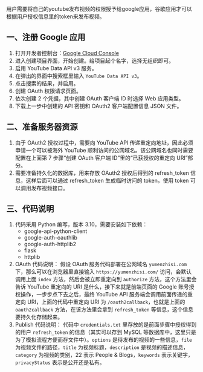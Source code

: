 用户需要将自己的youtube发布视频的权限授予给google应用，谷歌应用才可以根据用户授权信息里的token来发布视频。

## 一、注册 Google 应用
1. 打开开发者控制台：[Google Cloud Console](https://console.cloud.google.com/projectselector2/apis/dashboard?hl=zh-cn&supportedpurview=project)
2. 进入创建项目界面，开始创建。给项目起个名字，选择无组织即可。
3. 启用 YouTube Data API v3 服务。
4. 在弹出的界面中搜索框里输入 `YouTube Data API v3`。
5. 点击搜索的结果，并启用。
6. 创建 OAuth 权限请求页面。
7. 依次创建 2 个凭据，其中创建 OAuth 客户端 ID 时选择 Web 应用类型。
8. 下载上一步中创建的 API 密钥和 OAuth2 客户端配置信息 JSON 文件。

## 二、准备服务器资源
1. 由于 OAuth2 授权过程中，需要向 YouTube API 传递重定向地址，因此必须申请一个可以被海外 YouTube 顺利访问的公网域名。该公网域名也同时需要配置在上面第 7 步骤“创建 OAuth 客户端 ID”里的“已获授权的重定向 URI”部分。
2. 需要准备持久化的数据库，用来存放 OAuth2 授权后得到的 refresh_token 信息，这样后面可以通过 refresh_token 生成临时访问的 token，使用 token 可以调用发布视频接口。

## 三、代码说明
1. 代码采用 Python 编写，版本 3.10，需要安装如下依赖：
   - google-api-python-client
   - google-auth-oauthlib
   - google-auth-httplib2
   - flask
   - httplib
2. OAuth 代码说明：
   假设 OAuth 服务代码部署在公网域名 `yumenzhisi.com` 下，那么可以在浏览器里直接输入 `https://yumenzhisi.com/` 访问，会默认调用上面 `index` 方法，然后会被立即重定向到 `authorize` 方法，这个方法里会告诉 YouTube 重定向的 URI 是什么，接下来就是前端页面的 Google 账号授权操作，一步步点下去之后，最终 YouTube API 服务端会调用前面传递的重定向 URI，上面的代码中重定向 URI 为 `/oauth2callback`，也就是上面的 `oauth2callback` 方法，在该方法里会拿到 `refresh_token` 等信息，这个信息要持久化存储起来。
3. Publish 代码说明：
   代码中 `credentials.txt` 里存放的是前面步骤中授权得到的用户 `refresh_token` 的信息（其实可以存到 MySQL 等数据库中，这里只是为了模拟流程方便而存文件中）。`options` 是待发布的视频的一些信息，`file` 为视频文件的路径，`title` 为视频标题，`description` 是视频的描述信息，`category` 为视频的类别，22 表示 People & Blogs，`keywords` 表示关键字，`privacyStatus` 表示是公开还是私有。
